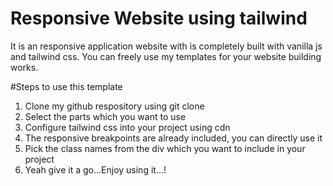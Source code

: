 # Responsive Website using tailwind




It is an responsive application website with is completely built with vanilla js and tailwind css.
You can freely use my templates for your website building works.


#Steps to use this template


1)  Clone my github respository using git clone 
2)  Select the parts which you want to use 
3)  Configure tailwind css into your project using cdn
4)  The responsive breakpoints are already included, you can directly use it 
5)  Pick the class names from the div which you want to include in your project
6)  Yeah give it a go...Enjoy using it...!
